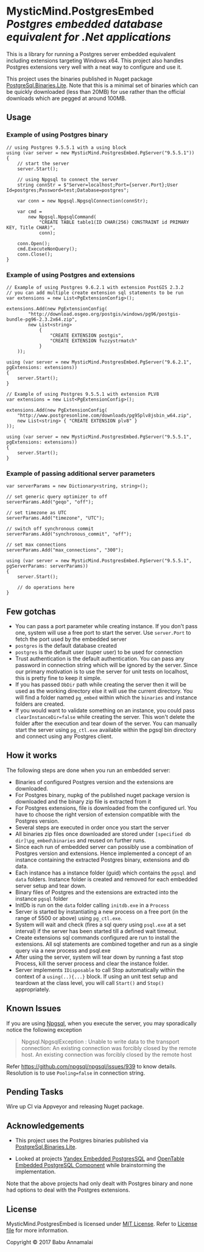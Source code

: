 # MysticMind.PostgresEmbed _Postgres embedded database equivalent for .Net applications_

This is a library for running a Postgres server embedded equivalent including extensions targeting Windows x64. This project also handles Postgres extensions very well with a neat way to configure and use it.

This project uses the binaries published in Nuget package [PostgreSql.Binaries.Lite](https://www.nuget.org/packages/PostgreSql.Binaries.Lite/). Note that this is a minimal set of binaries which can be quickly downloaded (less than 20MB) for use rather than the official downloads which are pegged at around 100MB.

## Usage

### Example of using Postgres binary
```
// using Postgres 9.5.5.1 with a using block
using (var server = new MysticMind.PostgresEmbed.PgServer("9.5.5.1"))
{
    // start the server
    server.Start();
    
    // using Npgsql to connect the server
    string connStr = $"Server=localhost;Port={server.Port};User Id=postgres;Password=test;Database=postgres";
    
    var conn = new Npgsql.NpgsqlConnection(connStr);
    
    var cmd =
        new Npgsql.NpgsqlCommand(
            "CREATE TABLE table1(ID CHAR(256) CONSTRAINT id PRIMARY KEY, Title CHAR)",
            conn);

    conn.Open();
    cmd.ExecuteNonQuery();
    conn.Close();
}
```

### Example of using Postgres and extensions
```
// Example of using Postgres 9.6.2.1 with extension PostGIS 2.3.2
// you can add multiple create extension sql statements to be run
var extensions = new List<PgExtensionConfig>();
            
extensions.Add(new PgExtensionConfig(
        "http://download.osgeo.org/postgis/windows/pg96/postgis-bundle-pg96-2.3.2x64.zip",
        new List<string>
            {
                "CREATE EXTENSION postgis",
                "CREATE EXTENSION fuzzystrmatch"
            }
    ));

using (var server = new MysticMind.PostgresEmbed.PgServer("9.6.2.1", pgExtensions: extensions))
{
    server.Start();
}
```

```
// Example of using Postgres 9.5.5.1 with extension PLV8
var extensions = new List<PgExtensionConfig>();

extensions.Add(new PgExtensionConfig(
    "http://www.postgresonline.com/downloads/pg95plv8jsbin_w64.zip",
    new List<string> { "CREATE EXTENSION plv8" }
));

using (var server = new MysticMind.PostgresEmbed.PgServer("9.5.5.1", pgExtensions: extensions))
{
    server.Start();
}
```

### Example of passing additional server parameters
```
var serverParams = new Dictionary<string, string>();
            
// set generic query optimizer to off
serverParams.Add("geqo", "off");

// set timezone as UTC
serverParams.Add("timezone", "UTC");

// switch off synchronous commit
serverParams.Add("synchronous_commit", "off");

// set max connections
serverParams.Add("max_connections", "300");

using (var server = new MysticMind.PostgresEmbed.PgServer("9.5.5.1", pgServerParams: serverParams))
{
    server.Start();

    // do operations here
}
```

## Few gotchas
- You can pass a port parameter while creating instance. If you don't pass one, system will use a free port to start the server. Use `server.Port` to fetch the port used by the embedded server
- `postgres` is the default database created
- `postgres` is the default user (super user) to be used for connection
- Trust authentication is the default authentication. You can pass any password in connection string which will be ignored by the server. Since our primary motivation is to use the server for unit tests on localhost, this is pretty fine to keep it simple.
- If you has passed `DbDir` path while creating the server then it will be used as the working directory else it will use the current directory. You will find a folder named `pg_embed` within which the `binaries` and instance folders are created.
- If you would want to validate something on an instance, you could pass `clearInstanceDir=false` while creating the server. This won't delete the folder after the execution and tear down of the server. You can manually start the server using `pg_ctl.exe` available within the pgsql bin directory and connect using any Postgres client.  

## How it works
The following steps are done when you run an embedded server:
- Binaries of configured Postgres version and the extensions are downloaded. 
- For Postgres binary, nupkg of the published nuget package version is downloaded and the binary zip file is extracted from it
- For Postgres extensions, file is downloaded from the configured url. You have to choose the right version of extension compatible with the Postgres version.
- Several steps are executed in order once you start the server 
- All binaries zip files once downloaded are stored under `[specified db dir]\pg_embed\binaries` and reused on further runs.
- Since each run of embedded server can possibly use a combination of Postgres version and extensions. Hence implemented a concept of an instance containing the extracted Postgres binary, extensions and db data. 
- Each instance has a instance folder (guid) which contains the `pgsql` and `data` folders. Instance folder is created and removed for each embedded server setup and tear down. 
- Binary files of Postgres and the extensions are extracted into the instance `pgsql` folder
- InitDb is run on the `data` folder calling `initdb.exe` in a `Process`
- Server is started by instantiating a new process on a free port (in the range of 5500 or above) using `pg_ctl.exe`. 
- System will wait and check (fires a sql query using `psql.exe` at a set  interval) if the server has been started till a defined wait timeout.
- Create extensions sql commands configured are run to install the extensions. All sql statements are combined together and run as a single query via a new process and psql.exe
- After using the server, system will tear down by running a fast stop Process, kill the server process and clear the instance folder.
- Server  implements `IDisposable` to call Stop automatically within the context of a `using(..){...}` block. If using an unit test setup and teardown at the class level, you will call `Start()` and `Stop()` appropriately.

## Known Issues
If you are using [Npgsql](https://github.com/npgsql), when you execute the server, you may sporadically notice the following exception

> Npgsql.NpgsqlException : Unable to write data to the transport connection: An existing connection was forcibly closed by the remote host. An existing connection was forcibly closed by the remote host

Refer https://github.com/npgsql/npgsql/issues/939 to know details. Resolution is to use `Pooling=false` in connection string.

## Pending Tasks
Wire up CI via Appveyor and releasing Nuget package.

## Acknowledgements
- This project uses the Postgres binaries published via [PostgreSql.Binaries.Lite](https://github.com/mihasic/PostgreSql.Binaries.Lite).

- Looked at projects [Yandex Embedded PostgresSQL](https://github.com/yandex-qatools/postgresql-embedded) and [OpenTable Embedded PostgreSQL Component](https://github.com/opentable/otj-pg-embedded) while brainstorming the implementation.

Note that the above projects had only dealt with Postgres binary and none had options to deal with the Postgres extensions.
 
## License
MysticMind.PostgresEmbed is licensed under [MIT License](http://www.opensource.org/licenses/mit-license.php). Refer to [License file](https://github.com/mysticmind/mysticmind-postgresembed/blob/master/LICENSE) for more information.

Copyright © 2017 Babu Annamalai


